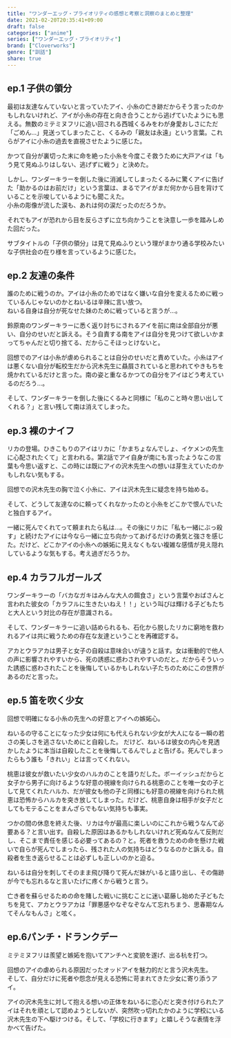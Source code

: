 ```yaml
---
title: "ワンダーエッグ・プライオリティの感想と考察と洞察のまとめと整理"
date: 2021-02-20T20:35:41+09:00
draft: false
categories: ["anime"]
series: ["ワンダーエッグ・プライオリティ"]
brand: ["Cloverworks"]
genre: ["訓話"]
share: true
---
```

## ep.1 子供の領分

最初は友達なんていないと言っていたアイ、小糸の亡き跡だからそう言ったのかもしれないけれど、アイが小糸の存在と向き合うことから逃げていたようにも思える。無数のミテミヌフリに追い回される西城くるみをわが身愛おしさにただ「ごめん...」見送ってしまったこと、くるみの「親友は永遠」という言葉。これらがアイに小糸の過去を直視させたように感じた。  

かつて自分が裏切った末に命を絶った小糸を今度こそ救うために大戸アイは「もう見て見ぬふりはしない、逃げずに戦う」と決めた。  

しかし、ワンダーキラーを倒した後に消滅してしまったくるみに驚くアイに告げた「助かるのはお前だけ」という言葉は、まるでアイがまだ何かから目を背けていることを示唆しているようにも聞こえた。  
小糸の彫像が流した涙も、あれは何の涙だったのだろうか。  

それでもアイが恐れから目を反らさずに立ち向かうことを決意し一歩を踏みしめた回だった。  

サブタイトルの「子供の領分」は見て見ぬふりという理がまかり通る学校みたいな子供社会の在り様を言っているように感じた。  

## ep.2 友達の条件

誰のために戦うのか。アイは小糸のためではなく嫌いな自分を変えるために戦っているんじゃないのかとねいるは辛辣に言い放つ。  
ねいる自身は自分が死なせた妹のために戦っていると言うが...。  

鈴原南のワンダーキラーに悉く返り討ちにされるアイを前に南は全部自分が悪い、自分のせいだと訴える。そう自責する南をアイは自分を見つけて欲しいかまってちゃんだと切り捨てる、だからこそほっとけないと。  

回想でのアイは小糸が虐められることは自分のせいだと責めていた。小糸はアイは悪くない自分が転校生だから沢木先生に贔屓されていると思われてやきもちを焼かれているだけと言った。南の姿と重なるかつての自分をアイはどう考えているのだろう...。  

そして、ワンダーキラーを倒した後にくるみと同様に「私のこと時々思い出してくれる？」と言い残して南は消えてしまった。  

## ep.3 裸のナイフ

リカの登場。ひきこもりのアイはリカに「かまちょなんでしょ、イケメンの先生に心配されたくて」と言われる。第2話でアイ自身が南にも言ったようなこの言葉も今思い返すと、この時には既にアイの沢木先生への想いは芽生えていたのかもしれない気もする。  

回想での沢木先生の胸で泣く小糸に、アイは沢木先生に疑念を持ち始める。  

そして、どうして友達なのに頼ってくれなかったのと小糸をどこかで恨んでいたと独白するアイ。  

一緒に死んでくれてって頼まれたら私は...。その後にリカに「私も一緒にぶっ殺す」と続けたアイには今なら一緒に立ち向かってあげるだけの勇気と強さを感じた。だけど、どこかアイの小糸への嫉妬に見えなくもない複雑な感情が見え隠れしているような気もする。考え過ぎだろうか。

## ep.4 カラフルガールズ

ワンダーキラーの「バカなガキはみんな大人の餌食さ」という言葉やおばさんと言われた彼女の「カラフルに生きたいねえ！！」という叫びは輝ける子どもたちと大人という対比の存在が意識される。

そして、ワンダーキラーに追い詰められるも、石化から脱したリカに窮地を救われるアイは共に戦うための存在な友達ということを再確認する。  

アカとウラアカは男子と女子の自殺は意味合いが違うと話す。女は衝動的で他人の声に影響されやすいから、死の誘惑に惑わされやすいのだと。だからそういった誘惑に惑わされたことを後悔しているかもしれない子たちのためにこの世界があるのだと言った。  

## ep.5 笛を吹く少女

回想で明確になる小糸の先生への好意とアイへの嫉妬心。  

ねいるの守ることになった少女は何にも代えられない少女が大人になる一瞬の若さの美しさを逃さないためにと自殺した。
だけど、ねいるは彼女の内心を見透かしたように本当は自殺したことを後悔してるんでしょと告げる。死んでしまったらもう誰も「きれい」とは言ってくれない。  

桃恵は彼女が救いたい少女のハルカのことを語りだした。ボーイッシュだからと女子から男子に向けるような好意の視線を向けられる桃恵のことを唯一女の子として見てくれたハルカ、だが彼女も他の子と同様にも好意の視線を向けられた桃恵は恐怖からハルカを突き放してしまった。だけど、桃恵自身は相手が女子だとしてもモテることをまんざらでもない気持ちも事実。

つかの間の休息を終えた後、リカは今が最高に楽しいのにこれから戦うなんて必要ある？と言い出す。自殺した原因はあるかもしれないけれど死ぬなんて反則だし、そこまで責任を感じる必要ってあるの？と。死者を救うための命を懸けた戦いで自らが死んでしまったら、残された人の気持ちはどうなるのかと訴える。自殺者を生き返らせることは必ずしも正しいのかと迫る。  

ねいるは自分を刺してそのまま飛び降りて死んだ妹がいると語り出し、その傷跡が今でも忘れるなと言いたげに疼くから戦うと言う。  

亡き者を蘇らせるための命を賭した戦いに挑むことに迷い葛藤し始めた子どもたちを見て、アカとウラアカは「罪悪感やなぞなぞなんて忘れちまう、思春期なんてそんなもんさ」と呟く。  

## ep.6パンチ・ドランクデー

ミテミヌフリは羨望と嫉妬を抱いてアンチへと変貌を遂げ、出る杭を打つ。  

回想のアイの虐められる原因だったオッドアイを魅力的だと言う沢木先生。  
そして、自分だけに死者や怨念が見える恐怖に苛まれてきた少女に寄り添うアイ。  

アイの沢木先生に対して抱える想いの正体をねいるに恋心だと突き付けられたアイはそれを頑として認めようとしないが、突然吹っ切れたかのように学校にいる沢木先生の下へ駆けつける。そして、「学校に行きます」と嬉しそうな表情を浮かべて告げた。